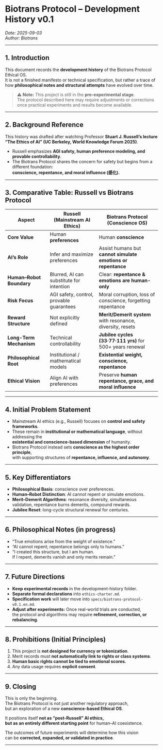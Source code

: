 # Biotrans Protocol – Development History v0.1
*Date: 2025-09-03*  
*Author: Biotrans*

---

## 1. Introduction
This document records the **development history** of the Biotrans Protocol Ethical OS.  
It is not a finished manifesto or technical specification, but rather a trace of how **philosophical notes and structural attempts** have evolved over time.  

> ⚠️ **Note:** This project is still in the **pre-experimental stage**.  
> The protocol described here may require adjustments or corrections  
> once practical experiments and results become available.  

---

## 2. Background Reference
This history was drafted after watching Professor **Stuart J. Russell’s lecture  
“The Ethics of AI” (UC Berkeley, World Knowledge Forum 2025)**.  

- Russell emphasizes **AGI safety, human preference modeling, and provable controllability**.  
- The Biotrans Protocol shares the concern for safety but begins from a different foundation:  
  **conscience, repentance, and moral influence (感化).**  

---

## 3. Comparative Table: Russell vs Biotrans Protocol

| Aspect                     | Russell (Mainstream AI Ethics)                         | Biotrans Protocol (Conscience OS)                          |
|-----------------------------|-------------------------------------------------------|------------------------------------------------------------|
| **Core Value**              | Human **preferences**                                 | Human **conscience**                                       |
| **AI’s Role**               | Infer and maximize preferences                        | Assist humans but **cannot simulate emotions or repentance** |
| **Human–Robot Boundary**    | Blurred, AI can substitute for intention              | Clear: **repentance & emotions are human-only**             |
| **Risk Focus**              | AGI safety, control, provable guarantees              | Moral corruption, loss of conscience, forgetting repentance |
| **Reward Structure**        | Not explicitly defined                                | **Merit/Demerit system** with resonance, diversity, resets  |
| **Long-Term Mechanism**     | Technical controllability                             | **Jubilee cycles (33·77·111 yrs)** for 500+ years renewal   |
| **Philosophical Root**      | Institutional / mathematical models                   | **Existential weight, conscience, repentance**              |
| **Ethical Vision**          | Align AI with preferences                            | Preserve **human repentance, grace, and moral influence**   |

---

## 4. Initial Problem Statement
- Mainstream AI ethics (e.g., Russell) focuses on **control and safety frameworks**.  
- These remain in **institutional or mathematical language**, without addressing the  
  **existential and conscience-based dimension** of humanity.  
- Biotrans Protocol instead sets **conscience as the highest order principle**,  
  with supporting structures of **repentance, influence, and autonomy**.

---

## 5. Key Differentiators
- **Philosophical Basis**: conscience over preferences.  
- **Human–Robot Distinction**: AI cannot repent or simulate emotions.  
- **Merit–Demerit Algorithms**: resonance diversity, simultaneous validation, repentance burns demerits, compound rewards.  
- **Jubilee Reset**: long-cycle structural renewal for centuries.  

---

## 6. Philosophical Notes (in progress)
- “True emotions arise from the weight of existence.”  
- “AI cannot repent; repentance belongs only to humans.”  
- “I created this structure, but I am human.  
  If I repent, demerits vanish and only merits remain.”  

---

## 7. Future Directions
- **Keep experimental records** in the development-history folder.  
- **Separate formal declarations** into `ethics-charter.md`.  
- **Specification work** will later move into `specs/biotrans-protocol-v0.1.en.md`.  
- **Adjust after experiments:** Once real-world trials are conducted,  
  the protocol and algorithms may require **refinement, correction, or rebalancing**.  

---

## 8. Prohibitions (Initial Principles)
1. This project is **not designed for currency or tokenization**.  
2. Merit records must **not automatically link to rights or class systems**.  
3. **Human basic rights cannot be tied to emotional scores.**  
4. Any data usage requires **explicit consent**.  

---

## 9. Closing
This is only the beginning.  
The Biotrans Protocol is not just another regulatory approach,  
but an exploration of a new **conscience-based Ethical OS**.  

It positions itself **not as “post-Russell” AI ethics,  
but as an entirely different starting point** for human–AI coexistence.  

The outcomes of future experiments will determine how this vision  
can be **corrected, expanded, or validated in practice**.  

---
